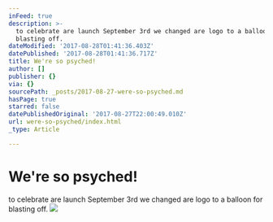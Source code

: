 ```yaml
---
inFeed: true
description: >-
  to celebrate are launch September 3rd we changed are logo to a balloon for
  blasting off.
dateModified: '2017-08-28T01:41:36.403Z'
datePublished: '2017-08-28T01:41:36.717Z'
title: We're so psyched!
author: []
publisher: {}
via: {}
sourcePath: _posts/2017-08-27-were-so-psyched.md
hasPage: true
starred: false
datePublishedOriginal: '2017-08-27T22:00:49.010Z'
url: were-so-psyched/index.html
_type: Article

---
```

# We're so psyched!

to celebrate are launch September 3rd we changed are logo to a balloon for blasting off.
![](https://the-grid-user-content.s3-us-west-2.amazonaws.com/03542c85-61ff-45fc-9571-ebe7d90da2e6.png)